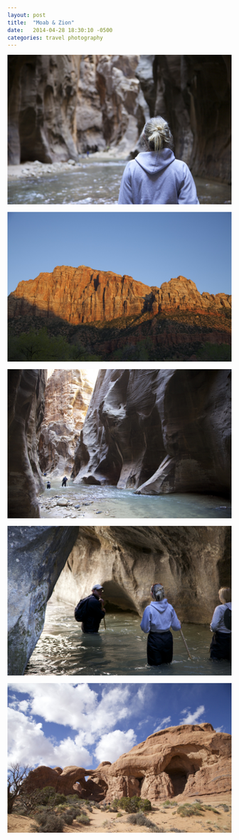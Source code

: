 ```yaml
---
layout: post
title:  "Moab & Zion"
date:   2014-04-28 18:30:10 -0500
categories: travel photography
---
```


![](/assets/moab-zion/laurenzion.jpeg)

![](/assets/moab-zion/zion.jpeg)

![](/assets/moab-zion/narrows.jpeg)

![](/assets/moab-zion/familynarrows.jpeg)

![](/assets/moab-zion/arches.jpeg)
